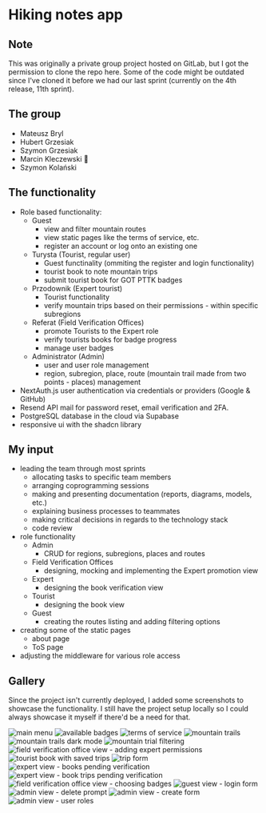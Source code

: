 # Hiking notes app

## Note

This was originally a private group project hosted on GitLab, but I got the permission to clone the repo here. Some of the code might be outdated since I've cloned it before we had our last sprint (currently on the 4th release, 11th sprint).

## The group

- Mateusz Bryl
- Hubert Grzesiak
- Szymon Grzesiak
- Marcin Kleczewski 👑
- Szymon Kolański

## The functionality

- Role based functionality:
  - Guest
    - view and filter mountain routes
    - view static pages like the terms of service, etc.
    - register an account or log onto an existing one
  - Turysta (Tourist, regular user)
    - Guest functinality (ommiting the register and login functionality)
    - tourist book to note mountain trips
    - submit tourist book for GOT PTTK badges
  - Przodownik (Expert tourist)
    - Tourist functionality
    - verify mountain trips based on their permissions - within specific subregions
  - Referat (Field Verification Offices)
    - promote Tourists to the Expert role
    - verify tourists books for badge progress
    - manage user badges
  - Administrator (Admin)
    - user and user role management
    - region, subregion, place, route (mountain trail made from two points - places) management
- NextAuth.js user authentication via credentials or providers (Google & GitHub)
- Resend API mail for password reset, email verification and 2FA.
- PostgreSQL database in the cloud via Supabase
- responsive ui with the shadcn library

## My input

- leading the team through most sprints
  - allocating tasks to specific team members
  - arranging coprogramming sessions
  - making and presenting documentation (reports, diagrams, models, etc.)
  - explaining business processes to teammates
  - making critical decisions in regards to the technology stack
  - code review
- role functionality
  - Admin
    - CRUD for regions, subregions, places and routes
  - Field Verification Offices
    - designing, mocking and implementing the Expert promotion view
  - Expert
    - designing the book verification view
  - Tourist
    - designing the book view
  - Guest
    - creating the routes listing and adding filtering options
- creating some of the static pages
  - about page
  - ToS page
- adjusting the middleware for various role access

## Gallery

Since the project isn't currently deployed, I added some screenshots to showcase the functionality. I still have the project setup locally so I could always showcase it myself if there'd be a need for that.

![main menu](gallery/main.jpg)
![available badges](gallery/1.jpg)
![terms of service](gallery/2.jpg)
![mountain trails](gallery/3.jpg)
![mountain trails dark mode](gallery/4.jpg)
![mountain trial filtering](gallery/5.jpg)
![field verification office view - adding expert permissions](gallery/6.jpg)
![tourist book with saved trips](gallery/7.jpg)
![trip form](gallery/8.jpg)
![expert view - books pending verification](gallery/9.jpg)
![expert view - book trips pending verification](gallery/11.jpg)
![field verification office view - choosing badges](gallery/12.jpg)
![guest view - login form](gallery/13.jpg)
![admin view - delete prompt](gallery/14.jpg)
![admin view - create form](gallery/15.jpg)
![admin view - user roles](gallery/16.jpg)
